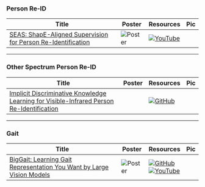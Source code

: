 ### Person Re-ID
|Title|Poster|Resources|Pic|
|------|------|------|------|
| [SEAS: ShapE-Aligned Supervision for Person Re-Identification](https://openaccess.thecvf.com/content/CVPR2024/html/Zhu_SEAS_ShapE-Aligned_Supervision_for_Person_Re-Identification_CVPR_2024_paper.html) | ![Poster](https://cvpr.thecvf.com/media/PosterPDFs/CVPR%202024/29893.png?t=1717020415.8611183) | [![YouTube](https://img.shields.io/badge/YouTube-%23FF0000.svg?style=for-the-badge&logo=YouTube&logoColor=white)](https://www.youtube.com/watch?v=qj0ukRLotlw)

---

### Other Spectrum Person Re-ID
|Title|Poster|Resources|Pic|
|------|------|------|------|
| [Implicit Discriminative Knowledge Learning for Visible-Infrared Person Re-Identification](https://openaccess.thecvf.com/content/CVPR2024/html/Ren_Implicit_Discriminative_Knowledge_Learning_for_Visible-Infrared_Person_Re-Identification_CVPR_2024_paper.html) | | [![GitHub](https://img.shields.io/github/stars/1KK077/IDKL?style=social)](https://github.com/1KK077/IDKL)

---

### Gait
|Title|Poster|Resources|Pic|
|------|------|------|------|
| [BigGait: Learning Gait Representation You Want by Large Vision Models](https://openaccess.thecvf.com/content/CVPR2024/html/Ye_BigGait_Learning_Gait_Representation_You_Want_by_Large_Vision_Models_CVPR_2024_paper.html) | ![Poster](https://cvpr.thecvf.com/media/PosterPDFs/CVPR%202024/29623.png?t=1718477336.5394292) | [![GitHub](https://img.shields.io/github/stars/ShiqiYu/OpenGait?style=social)](https://github.com/ShiqiYu/OpenGait) <br> [![YouTube](https://img.shields.io/badge/YouTube-%23FF0000.svg?style=for-the-badge&logo=YouTube&logoColor=white)](https://www.youtube.com/watch?v=s5o7Etr9QwQ)
